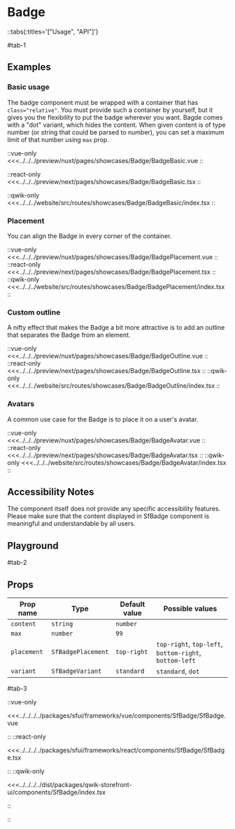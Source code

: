 # Badge

::tabs{:titles='["Usage", "API"]'}

#tab-1

## Examples

### Basic usage

The badge component must be wrapped with a container that has `class="relative"`. You must provide such a container by yourself, but it gives you the flexibility to put the badge wherever you want. Bagde comes with a "dot" variant, which hides the content. When given content is of type number (or string that could be parsed to number), you can set a maximum limit of that number using `max` prop.

<Showcase showcase-name="Badge/BadgeBasic">

::vue-only
<<<../../../preview/nuxt/pages/showcases/Badge/BadgeBasic.vue
::

::react-only
<<<../../../preview/next/pages/showcases/Badge/BadgeBasic.tsx
::

::qwik-only
<<<../../../website/src/routes/showcases/Badge/BadgeBasic/index.tsx
::

</Showcase>

### Placement

You can align the Badge in every corner of the container.

<Showcase showcase-name="Badge/BadgePlacement">

::vue-only
<<<../../../preview/nuxt/pages/showcases/Badge/BadgePlacement.vue
::
::react-only
<<<../../../preview/next/pages/showcases/Badge/BadgePlacement.tsx
::
::qwik-only
<<<../../../website/src/routes/showcases/Badge/BadgePlacement/index.tsx
::

</Showcase>

### Custom outline

A nifty effect that makes the Badge a bit more attractive is to add an outline that separates the Badge from an element.

<Showcase showcase-name="Badge/BadgeOutline">

::vue-only
<<<../../../preview/nuxt/pages/showcases/Badge/BadgeOutline.vue
::
::react-only
<<<../../../preview/next/pages/showcases/Badge/BadgeOutline.tsx
::
::qwik-only
<<<../../../website/src/routes/showcases/Badge/BadgeOutline/index.tsx
::

</Showcase>

### Avatars

A common use case for the Badge is to place it on a user's avatar.

<Showcase showcase-name="Badge/BadgeAvatar">

::vue-only
<<<../../../preview/nuxt/pages/showcases/Badge/BadgeAvatar.vue
::
::react-only
<<<../../../preview/next/pages/showcases/Badge/BadgeAvatar.tsx
::
::qwik-only
<<<../../../website/src/routes/showcases/Badge/BadgeAvatar/index.tsx
::

</Showcase>

## Accessibility Notes

The component itself does not provide any specific accessibility features. Please make sure that the content displayed in SfBadge component is meaningful and understandable by all users.

## Playground

<Generate style="height: 380px" />

#tab-2

## Props

| Prop name   | Type               | Default value | Possible values                                        |
| ----------- | ------------------ | ------------- | ------------------------------------------------------ |
| `content`   | `string`           | `number`      |                                                        |
| `max`       | `number`           | `99`          |                                                        |
| `placement` | `SfBadgePlacement` | `top-right`   | `top-right`, `top-left`, `bottom-right`, `bottom-left` |
| `variant`   | `SfBadgeVariant`   | `standard`    | `standard`, `dot`                                      |

#tab-3

::vue-only

<<<../../../../packages/sfui/frameworks/vue/components/SfBadge/SfBadge.vue

::
::react-only

<<<../../../../packages/sfui/frameworks/react/components/SfBadge/SfBadge.tsx

::
::qwik-only

<<<../../../../dist/packages/qwik-storefront-ui/components/SfBadge/index.tsx

::

::
